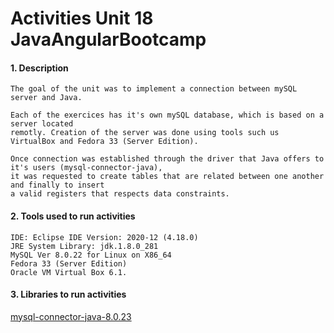 # Activities Unit 18 JavaAngularBootcamp

#### 1. Description
```
The goal of the unit was to implement a connection between mySQL server and Java.

Each of the exercices has it's own mySQL database, which is based on a server located
remotly. Creation of the server was done using tools such us VirtualBox and Fedora 33 (Server Edition).

Once connection was established through the driver that Java offers to it's users (mysql-connector-java),
it was requested to create tables that are related between one another and finally to insert
a valid registers that respects data constraints.

```
#### 2. Tools used to run activities
```
IDE: Eclipse IDE Version: 2020-12 (4.18.0)
JRE System Library: jdk.1.8.0_281  
MySQL Ver 8.0.22 for Linux on X86_64
Fedora 33 (Server Edition)
Oracle VM Virtual Box 6.1.
```

#### 3. Libraries to run activities

[mysql-connector-java-8.0.23](https://dev.mysql.com/downloads/connector/j/?os=26)

